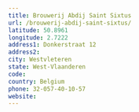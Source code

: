 ```yaml
---
title: Brouwerij Abdij Saint Sixtus
url: /brouwerij-abdij-saint-sixtus/
latitude: 50.8961
longitude: 2.7222
address1: Donkerstraat 12
address2: 
city: Westvleteren
state: West-Vlaanderen
code: 
country: Belgium
phone: 32-057-40-10-57
website: 
---
```


